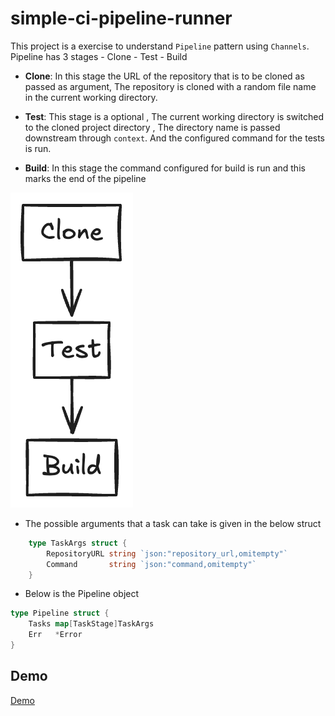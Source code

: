 # simple-ci-pipeline-runner

This project  is a exercise  to understand ``Pipeline`` pattern using ``Channels``. Pipeline has 3 stages
    - Clone
    - Test
    - Build

- **Clone**: In this stage the URL of the repository that is to be cloned as passed as argument, The repository is cloned with a random file name in the current working directory.

- **Test**: This stage is a optional , The current working directory is switched to the cloned project directory , The directory name is passed downstream through ``context``. And the configured command for the tests is run.

- **Build**: In this stage the command configured for build is run and this marks the end of the pipeline

![alt text](diagram.png)


- The  possible arguments that a  task can take is given in the below struct

```go
    type TaskArgs struct {
        RepositoryURL string `json:"repository_url,omitempty"`
        Command       string `json:"command,omitempty"`
    }
```

- Below is the Pipeline object

```go
type Pipeline struct {
	Tasks map[TaskStage]TaskArgs
	Err   *Error
}
```

## Demo

[Demo](https://youtu.be/dPiFzJVhjZI)





